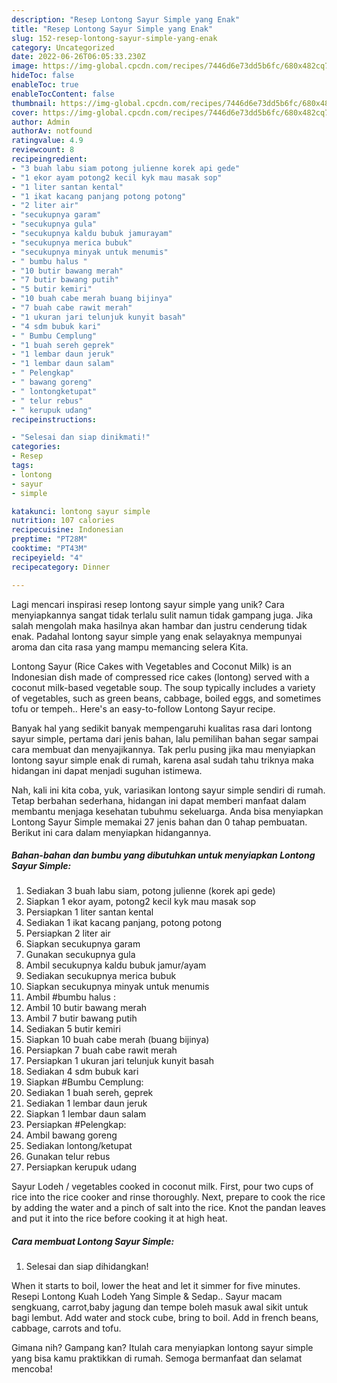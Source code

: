 ```yaml
---
description: "Resep Lontong Sayur Simple yang Enak"
title: "Resep Lontong Sayur Simple yang Enak"
slug: 152-resep-lontong-sayur-simple-yang-enak
category: Uncategorized
date: 2022-06-26T06:05:33.230Z
image: https://img-global.cpcdn.com/recipes/7446d6e73dd5b6fc/680x482cq70/lontong-sayur-simple-foto-resep-utama.jpg
hideToc: false
enableToc: true
enableTocContent: false
thumbnail: https://img-global.cpcdn.com/recipes/7446d6e73dd5b6fc/680x482cq70/lontong-sayur-simple-foto-resep-utama.jpg
cover: https://img-global.cpcdn.com/recipes/7446d6e73dd5b6fc/680x482cq70/lontong-sayur-simple-foto-resep-utama.jpg
author: Admin
authorAv: notfound
ratingvalue: 4.9
reviewcount: 8
recipeingredient:
- "3 buah labu siam potong julienne korek api gede"
- "1 ekor ayam potong2 kecil kyk mau masak sop"
- "1 liter santan kental"
- "1 ikat kacang panjang potong potong"
- "2 liter air"
- "secukupnya garam"
- "secukupnya gula"
- "secukupnya kaldu bubuk jamurayam"
- "secukupnya merica bubuk"
- "secukupnya minyak untuk menumis"
- " bumbu halus "
- "10 butir bawang merah"
- "7 butir bawang putih"
- "5 butir kemiri"
- "10 buah cabe merah buang bijinya"
- "7 buah cabe rawit merah"
- "1 ukuran jari telunjuk kunyit basah"
- "4 sdm bubuk kari"
- " Bumbu Cemplung"
- "1 buah sereh geprek"
- "1 lembar daun jeruk"
- "1 lembar daun salam"
- " Pelengkap"
- " bawang goreng"
- " lontongketupat"
- " telur rebus"
- " kerupuk udang"
recipeinstructions:

- "Selesai dan siap dinikmati!"
categories:
- Resep
tags:
- lontong
- sayur
- simple

katakunci: lontong sayur simple 
nutrition: 107 calories
recipecuisine: Indonesian
preptime: "PT28M"
cooktime: "PT43M"
recipeyield: "4"
recipecategory: Dinner

---
```





Lagi mencari inspirasi resep lontong sayur simple yang unik? Cara menyiapkannya sangat tidak terlalu sulit namun tidak gampang juga. Jika salah mengolah maka hasilnya akan hambar dan justru cenderung tidak enak. Padahal lontong sayur simple yang enak selayaknya mempunyai aroma dan cita rasa yang mampu memancing selera Kita.





Lontong Sayur (Rice Cakes with Vegetables and Coconut Milk) is an Indonesian dish made of compressed rice cakes (lontong) served with a coconut milk-based vegetable soup. The soup typically includes a variety of vegetables, such as green beans, cabbage, boiled eggs, and sometimes tofu or tempeh.. Here&#39;s an easy-to-follow Lontong Sayur recipe.

Banyak hal yang sedikit banyak mempengaruhi kualitas rasa dari lontong sayur simple, pertama dari jenis bahan, lalu pemilihan bahan segar sampai cara membuat dan menyajikannya. Tak perlu pusing jika mau menyiapkan lontong sayur simple enak di rumah, karena asal sudah tahu triknya maka hidangan ini dapat menjadi suguhan istimewa.






Nah, kali ini kita coba, yuk, variasikan lontong sayur simple sendiri di rumah. Tetap berbahan sederhana, hidangan ini dapat memberi manfaat dalam membantu menjaga kesehatan tubuhmu sekeluarga. Anda bisa menyiapkan Lontong Sayur Simple memakai 27 jenis bahan dan 0 tahap pembuatan. Berikut ini cara dalam menyiapkan hidangannya.

<!--inarticleads1-->

##### Bahan-bahan dan bumbu yang dibutuhkan untuk menyiapkan Lontong Sayur Simple:

1. Sediakan 3 buah labu siam, potong julienne (korek api gede)
1. Siapkan 1 ekor ayam, potong2 kecil kyk mau masak sop
1. Persiapkan 1 liter santan kental
1. Sediakan 1 ikat kacang panjang, potong potong
1. Persiapkan 2 liter air
1. Siapkan secukupnya garam
1. Gunakan secukupnya gula
1. Ambil secukupnya kaldu bubuk jamur/ayam
1. Sediakan secukupnya merica bubuk
1. Siapkan secukupnya minyak untuk menumis
1. Ambil  #bumbu halus :
1. Ambil 10 butir bawang merah
1. Ambil 7 butir bawang putih
1. Sediakan 5 butir kemiri
1. Siapkan 10 buah cabe merah (buang bijinya)
1. Persiapkan 7 buah cabe rawit merah
1. Persiapkan 1 ukuran jari telunjuk kunyit basah
1. Sediakan 4 sdm bubuk kari
1. Siapkan  #Bumbu Cemplung:
1. Sediakan 1 buah sereh, geprek
1. Sediakan 1 lembar daun jeruk
1. Siapkan 1 lembar daun salam
1. Persiapkan  #Pelengkap:
1. Ambil  bawang goreng
1. Sediakan  lontong/ketupat
1. Gunakan  telur rebus
1. Persiapkan  kerupuk udang


Sayur Lodeh / vegetables cooked in coconut milk. First, pour two cups of rice into the rice cooker and rinse thoroughly. Next, prepare to cook the rice by adding the water and a pinch of salt into the rice. Knot the pandan leaves and put it into the rice before cooking it at high heat. 

<!--inarticleads2-->

##### Cara membuat Lontong Sayur Simple:


1. Selesai dan siap dihidangkan!

When it starts to boil, lower the heat and let it simmer for five minutes. Resepi Lontong Kuah Lodeh Yang Simple &amp; Sedap.. Sayur macam sengkuang, carrot,baby jagung dan tempe boleh masuk awal sikit untuk bagi lembut. Add water and stock cube, bring to boil. Add in french beans, cabbage, carrots and tofu. 

Gimana nih? Gampang kan? Itulah cara menyiapkan lontong sayur simple yang bisa kamu praktikkan di rumah. Semoga bermanfaat dan selamat mencoba!
